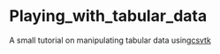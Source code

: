 # Playing_with_tabular_data

A small tutorial on manipulating tabular data using[csvtk](https://bioinf.shenwei.me/csvtk/)
